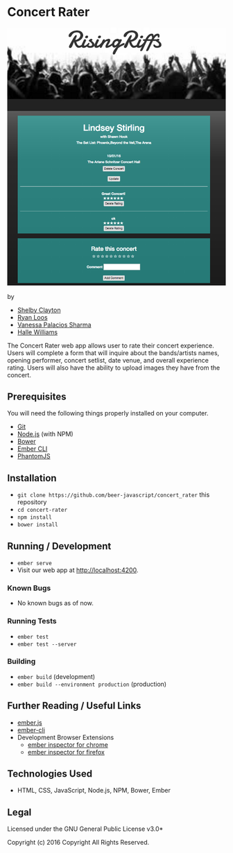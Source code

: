 # Concert Rater

![screenshot of project running](screenshot.jpg)

by
* [Shelby Clayton](https://github.com/Shabis)
* [Ryan Loos](https://github.com/rloos289)
* [Vanessa Palacios Sharma](https://github.com/VanessaSharma)
* [Halle Williams](https://github.com/hrwilliams)

The Concert Rater web app allows user to rate their concert experience. Users will complete a form that will inquire about the bands/artists names, opening performer, concert setlist, date venue, and overall experience rating. Users will also have the ability to upload images they have from the concert.


## Prerequisites

You will need the following things properly installed on your computer.

* [Git](http://git-scm.com/)
* [Node.js](http://nodejs.org/) (with NPM)
* [Bower](http://bower.io/)
* [Ember CLI](http://ember-cli.com/)
* [PhantomJS](http://phantomjs.org/)

## Installation

* `git clone https://github.com/beer-javascript/concert_rater` this repository
* `cd concert-rater`
* `npm install`
* `bower install`

## Running / Development

* `ember serve`
* Visit our web app at [http://localhost:4200](http://localhost:4200).

### Known Bugs

* No known bugs as of now.

### Running Tests

* `ember test`
* `ember test --server`

### Building

* `ember build` (development)
* `ember build --environment production` (production)

## Further Reading / Useful Links

* [ember.js](http://emberjs.com/)
* [ember-cli](http://ember-cli.com/)
* Development Browser Extensions
  * [ember inspector for chrome](https://chrome.google.com/webstore/detail/ember-inspector/bmdblncegkenkacieihfhpjfppoconhi)
  * [ember inspector for firefox](https://addons.mozilla.org/en-US/firefox/addon/ember-inspector/)

## Technologies Used
* HTML, CSS, JavaScript, Node.js, NPM, Bower, Ember

## Legal

Licensed under the GNU General Public License v3.0*

Copyright (c) 2016 Copyright All Rights Reserved.
